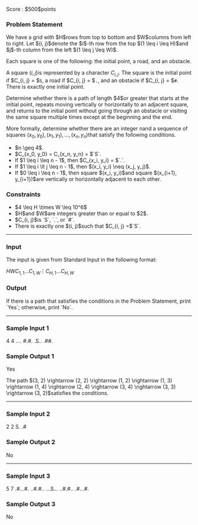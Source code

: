 
<div>

<span>

<span>

<p>
Score : $500$points
</p>

<div>

<section>

### **Problem Statement**

<p>
We have a grid with $H$rows from top to bottom and $W$columns from left to right. Let $(i, j)$denote the $i$-th row from the top $(1 \leq i \leq H)$and $j$-th column from the left $(1 \leq j \leq W)$.
</p>

<p>
Each square is one of the following: the initial point, a road, and an obstacle.

A square $(i, j)$is represented by a character $C_{i, j}$. The square is the initial point if $C_{i, j} = $`S`, a road if $C_{i, j} = $`.`, and an obstacle if $C_{i, j} = $`#`. There is exactly one initial point.
</p>

<p>
Determine whether there is a path of length $4$or greater that starts at the initial point, repeats moving vertically or horizontally to an adjacent square, and returns to the initial point without going through an obstacle or visiting the same square multiple times except at the beginning and the end.

More formally, determine whether there are an integer $n$and a sequence of squares $(x_0, y_0), (x_1, y_1), \dots, (x_n, y_n)$that satisfy the following conditions.
</p>

<ul>

<li>
$n \geq 4$.
</li>

<li>
$C_{x_0, y_0} = C_{x_n, y_n} = $`S`.
</li>

<li>
If $1 \leq i \leq n - 1$, then $C_{x_i, y_i} = $`.`.
</li>

<li>
If $1 \leq i \lt j \leq n - 1$, then $(x_i, y_i) \neq (x_j, y_j)$.
</li>

<li>
If $0 \leq i \leq n - 1$, then square $(x_i, y_i)$and square $(x_{i+1}, y_{i+1})$are vertically or horizontally adjacent to each other.
</li>

</ul>

</section>

</div>

<div>

<section>

### **Constraints**

<ul>

<li>
$4 \leq H \times W \leq 10^6$
</li>

<li>
$H$and $W$are integers greater than or equal to $2$.
</li>

<li>
$C_{i, j}$is `S`, `.`, or `#`.
</li>

<li>
There is exactly one $(i, j)$such that $C_{i, j} =$`S`.
</li>

</ul>

</section>

</div>

---

<div>

<div>

<section>

### **Input**

<p>
The input is given from Standard Input in the following format:
</p>

<div>

$H$$W$$C_{1, 1} \ldots C_{1, W}$$\vdots$$C_{H, 1} \ldots C_{H, W}$
</div>

</section>

</div>

<div>

<section>

### **Output**

<p>
If there is a path that satisfies the conditions in the Problem Statement, print `Yes`; otherwise, print `No`.
</p>

</section>

</div>

</div>

---

<div>

<section>

### **Sample Input 1**

<div>

4 4
....
#.#.
.S..
.##.

</div>

</section>

</div>

<div>

<section>

### **Sample Output 1**

<div>

Yes

</div>

<p>
The path $(3, 2) \rightarrow (2, 2) \rightarrow (1, 2) \rightarrow (1, 3) \rightarrow (1, 4) \rightarrow (2, 4) \rightarrow (3, 4) \rightarrow (3, 3) \rightarrow (3, 2)$satisfies the conditions.
</p>

</section>

</div>

---

<div>

<section>

### **Sample Input 2**

<div>

2 2
S.
.#

</div>

</section>

</div>

<div>

<section>

### **Sample Output 2**

<div>

No

</div>

</section>

</div>

---

<div>

<section>

### **Sample Input 3**

<div>

5 7
.#...#.
..#.#..
...S...
..#.#..
.#...#.

</div>

</section>

</div>

<div>

<section>

### **Sample Output 3**

<div>

No

</div>

</section>

</div>

</span>

</span>

</div>

